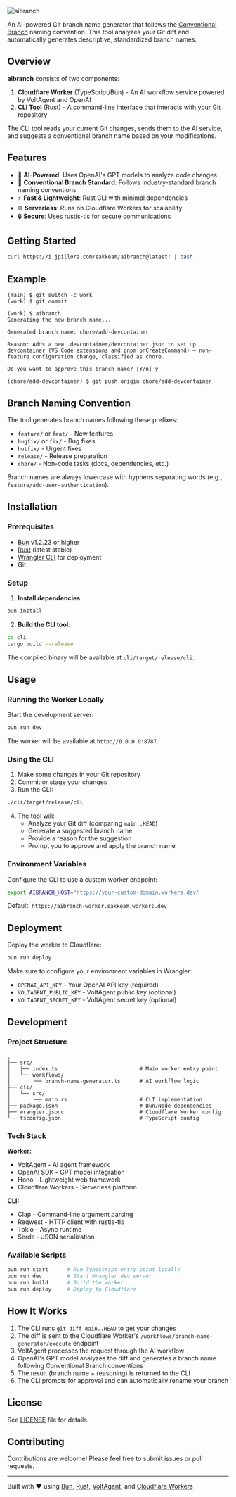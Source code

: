![aibranch](https://socialify.git.ci/sakkeam/aibranch/image?language=1&owner=1&name=1&stargazers=1&theme=Light)

An AI-powered Git branch name generator that follows the [Conventional Branch](https://github.com/conventional-branch/conventional-branch) naming convention. This tool analyzes your Git diff and automatically generates descriptive, standardized branch names.

## Overview

**aibranch** consists of two components:

1. **Cloudflare Worker** (TypeScript/Bun) - An AI workflow service powered by VoltAgent and OpenAI
2. **CLI Tool** (Rust) - A command-line interface that interacts with your Git repository

The CLI tool reads your current Git changes, sends them to the AI service, and suggests a conventional branch name based on your modifications.

## Features

- 🤖 **AI-Powered**: Uses OpenAI's GPT models to analyze code changes
- 📏 **Conventional Branch Standard**: Follows industry-standard branch naming conventions
- ⚡ **Fast & Lightweight**: Rust CLI with minimal dependencies
- 🌐 **Serverless**: Runs on Cloudflare Workers for scalability
- 🔒 **Secure**: Uses rustls-tls for secure communications

## Getting Started

```bash
curl https://i.jpillora.com/sakkeam/aibranch@latest! | bash
```

## Example

```
(main) $ git switch -c work
(work) $ git commit

(work) $ aibranch
Generating the new branch name...

Generated branch name: chore/add-devcontainer

Reason: Adds a new .devcontainer/devcontainer.json to set up devcontainer (VS Code extensions and pnpm onCreateCommand) — non-feature configuration change, classified as chore.

Do you want to approve this branch name? [Y/n] y

(chore/add-devcontainer) $ git push origin chore/add-devcontainer
```

## Branch Naming Convention

The tool generates branch names following these prefixes:

- `feature/` or `feat/` - New features
- `bugfix/` or `fix/` - Bug fixes
- `hotfix/` - Urgent fixes
- `release/` - Release preparation
- `chore/` - Non-code tasks (docs, dependencies, etc.)

Branch names are always lowercase with hyphens separating words (e.g., `feature/add-user-authentication`).

## Installation

### Prerequisites

- [Bun](https://bun.sh) v1.2.23 or higher
- [Rust](https://rustup.rs) (latest stable)
- [Wrangler CLI](https://developers.cloudflare.com/workers/wrangler/) for deployment
- Git

### Setup

1. **Install dependencies**:

```bash
bun install
```

2. **Build the CLI tool**:

```bash
cd cli
cargo build --release
```

The compiled binary will be available at `cli/target/release/cli`.

## Usage

### Running the Worker Locally

Start the development server:

```bash
bun run dev
```

The worker will be available at `http://0.0.0.0:8787`.

### Using the CLI

1. Make some changes in your Git repository
2. Commit or stage your changes
3. Run the CLI:

```bash
./cli/target/release/cli
```

4. The tool will:
   - Analyze your Git diff (comparing `main..HEAD`)
   - Generate a suggested branch name
   - Provide a reason for the suggestion
   - Prompt you to approve and apply the branch name

### Environment Variables

Configure the CLI to use a custom worker endpoint:

```bash
export AIBRANCH_HOST="https://your-custom-domain.workers.dev"
```

Default: `https://aibranch-worker.sakkeam.workers.dev`

## Deployment

Deploy the worker to Cloudflare:

```bash
bun run deploy
```

Make sure to configure your environment variables in Wrangler:

- `OPENAI_API_KEY` - Your OpenAI API key (required)
- `VOLTAGENT_PUBLIC_KEY` - VoltAgent public key (optional)
- `VOLTAGENT_SECRET_KEY` - VoltAgent secret key (optional)

## Development

### Project Structure

```
.
├── src/
│   ├── index.ts                          # Main worker entry point
│   └── workflows/
│       └── branch-name-generator.ts      # AI workflow logic
├── cli/
│   └── src/
│       └── main.rs                       # CLI implementation
├── package.json                          # Bun/Node dependencies
├── wrangler.jsonc                        # Cloudflare Worker config
└── tsconfig.json                         # TypeScript config
```

### Tech Stack

**Worker:**

- VoltAgent - AI agent framework
- OpenAI SDK - GPT model integration
- Hono - Lightweight web framework
- Cloudflare Workers - Serverless platform

**CLI:**

- Clap - Command-line argument parsing
- Reqwest - HTTP client with rustls-tls
- Tokio - Async runtime
- Serde - JSON serialization

### Available Scripts

```bash
bun run start      # Run TypeScript entry point locally
bun run dev        # Start Wrangler dev server
bun run build      # Build the worker
bun run deploy     # Deploy to Cloudflare
```

## How It Works

1. The CLI runs `git diff main..HEAD` to get your changes
2. The diff is sent to the Cloudflare Worker's `/workflows/branch-name-generator/execute` endpoint
3. VoltAgent processes the request through the AI workflow
4. OpenAI's GPT model analyzes the diff and generates a branch name following Conventional Branch conventions
5. The result (branch name + reasoning) is returned to the CLI
6. The CLI prompts for approval and can automatically rename your branch

## License

See [LICENSE](LICENSE) file for details.

## Contributing

Contributions are welcome! Please feel free to submit issues or pull requests.

---

Built with ❤️ using [Bun](https://bun.sh), [Rust](https://rust-lang.org), [VoltAgent](https://voltagent.ai), and [Cloudflare Workers](https://workers.cloudflare.com)
